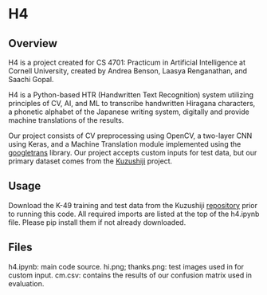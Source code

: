# H4

## Overview

H4 is a project created for CS 4701: Practicum in Artificial Intelligence at Cornell University, created by Andrea Benson, Laasya Renganathan, and Saachi Gopal.

H4 is a Python-based HTR (Handwritten Text Recognition) system utilizing principles of CV, AI, and ML to transcribe handwritten Hiragana characters, a phonetic alphabet of the Japanese writing system, digitally and provide machine translations of the results.

Our project consists of CV preprocessing using OpenCV, a two-layer CNN using Keras, and a Machine Translation module implemented using the [googletrans](https://py-googletrans.readthedocs.io/en/latest/) library. Our project accepts custom inputs for test data, but our primary dataset comes from the [Kuzushiji](https://towardsdatascience.com/kuzushiji-mnist-japanese-literature-alternative-dataset-for-deep-learning-tasks-d48ae3f5395b) project.

## Usage
Download the K-49 training and test data from the Kuzushiji [repository](https://github.com/rois-codh/kmnist/) prior to running this code. All required imports are listed at the top of the h4.ipynb file. Please pip install them if not already downloaded.

## Files

h4.ipynb: main code source.
hi.png; thanks.png: test images used in for custom input.
cm.csv: contains the results of our confusion matrix used in evaluation.
